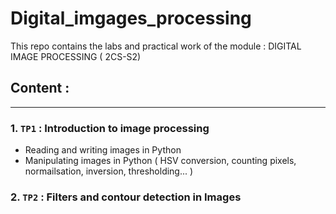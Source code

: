 # Digital_imgages_processing
This repo contains the labs and practical work of the module : DIGITAL IMAGE PROCESSING ( 2CS-S2)


## Content :
--- 
### 1. `TP1` : Introduction to image processing 
- Reading and writing images in Python
- Manipulating images in Python ( HSV conversion, counting pixels, normailsation, inversion, thresholding... )

### 2. `TP2` : Filters and contour detection in Images